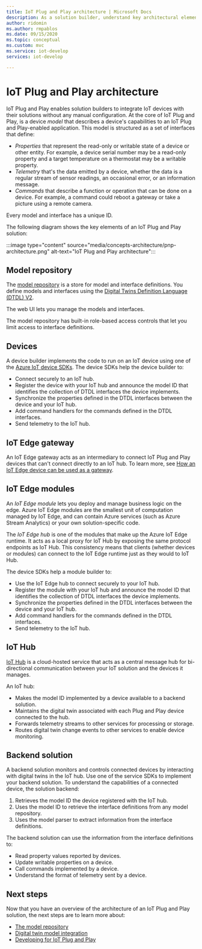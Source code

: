 ```yaml
---
title: IoT Plug and Play architecture | Microsoft Docs
description: As a solution builder, understand key architectural elements of IoT Plug and Play.
author: ridomin
ms.author: rmpablos
ms.date: 09/15/2020
ms.topic: conceptual
ms.custom: mvc
ms.service: iot-develop
services: iot-develop

---
```


# IoT Plug and Play architecture

IoT Plug and Play enables solution builders to integrate IoT devices with their solutions without any manual configuration. At the core of IoT Plug and Play, is a device _model_ that describes a device's capabilities to an IoT Plug and Play-enabled application. This model is structured as a set of interfaces that define:

- _Properties_ that represent the read-only or writable state of a device or other entity. For example, a device serial number may be a read-only property and a target temperature on a thermostat may be a writable property.
- _Telemetry_ that's the data emitted by a device, whether the data is a regular stream of sensor readings, an occasional error, or an information message.
- _Commands_ that describe a function or operation that can be done on a device. For example, a command could reboot a gateway or take a picture using a remote camera.

Every model and interface has a unique ID.

The following diagram shows the key elements of an IoT Plug and Play solution:

:::image type="content" source="media/concepts-architecture/pnp-architecture.png" alt-text="IoT Plug and Play architecture":::

## Model repository

The [model repository](./concepts-model-repository.md) is a store for model and interface definitions. You define models and interfaces using the [Digital Twins Definition Language (DTDL) V2](https://github.com/Azure/opendigitaltwins-dtdl/blob/master/DTDL/v2/dtdlv2.md).

The web UI lets you manage the models and interfaces.

The model repository has built-in role-based access controls that let you limit access to interface definitions.

## Devices

A device builder implements the code to run on an IoT device using one of the [Azure IoT device SDKs](./libraries-sdks.md). The device SDKs help the device builder to:

- Connect securely to an IoT hub.
- Register the device with your IoT hub and announce the model ID that identifies the collection of DTDL interfaces the device implements.
- Synchronize the properties defined in the DTDL interfaces between the device and your IoT hub.
- Add command handlers for the commands defined in the DTDL interfaces.
- Send telemetry to the IoT hub.

## IoT Edge gateway

An IoT Edge gateway acts as an intermediary to connect IoT Plug and Play devices that can't connect directly to an IoT hub. To learn more, see [How an IoT Edge device can be used as a gateway](../iot-edge/iot-edge-as-gateway.md).

## IoT Edge modules

An _IoT Edge module_ lets you deploy and manage business logic on the edge. Azure IoT Edge modules are the smallest unit of computation managed by IoT Edge, and can contain Azure services (such as Azure Stream Analytics) or your own solution-specific code.

The _IoT Edge hub_ is one of the modules that make up the Azure IoT Edge runtime. It acts as a local proxy for IoT Hub by exposing the same protocol endpoints as IoT Hub. This consistency means that clients (whether devices or modules) can connect to the IoT Edge runtime just as they would to IoT Hub.

The device SDKs help a module builder to:

- Use the IoT Edge hub to connect securely to your IoT hub.
- Register the module with your IoT hub and announce the model ID that identifies the collection of DTDL interfaces the device implements.
- Synchronize the properties defined in the DTDL interfaces between the device and your IoT hub.
- Add command handlers for the commands defined in the DTDL interfaces.
- Send telemetry to the IoT hub.

## IoT Hub

[IoT Hub](../iot-hub/about-iot-hub.md) is a cloud-hosted service that acts as a central message hub for bi-directional communication between your IoT solution and the devices it manages.

An IoT hub:

- Makes the model ID implemented by a device available to a backend solution.
- Maintains the digital twin associated with each Plug and Play device connected to the hub.
- Forwards telemetry streams to other services for processing or storage.
- Routes digital twin change events to other services to enable device monitoring.

## Backend solution

A backend solution monitors and controls connected devices by interacting with digital twins in the IoT hub. Use one of the service SDKs to implement your backend solution. To understand the capabilities of a connected device, the solution backend:

1. Retrieves the model ID the device registered with the IoT hub.
1. Uses the model ID to retrieve the interface definitions from any model repository.
1. Uses the model parser to extract information from the interface definitions.

The backend solution can use the information from the interface definitions to:

- Read property values reported by devices.
- Update writable properties on a device.
- Call commands implemented by a device.
- Understand the format of telemetry sent by a device.

## Next steps

Now that you have an overview of the architecture of an IoT Plug and Play solution, the next steps are to learn more about:

- [The model repository](./concepts-model-repository.md)
- [Digital twin model integration](./concepts-model-discovery.md)
- [Developing for IoT Plug and Play](./concepts-developer-guide-device.md)
